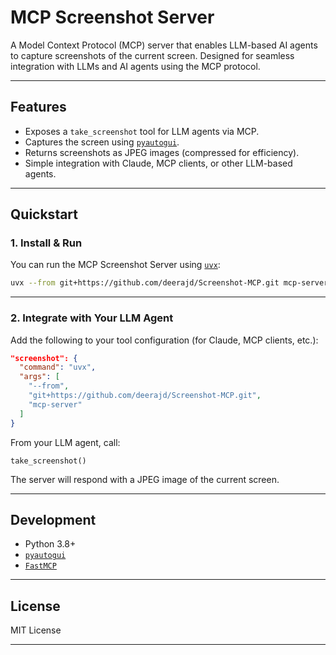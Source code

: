 # MCP Screenshot Server

A Model Context Protocol (MCP) server that enables LLM-based AI agents to capture screenshots of the current screen. Designed for seamless integration with LLMs and AI agents using the MCP protocol.

---

## Features

- Exposes a `take_screenshot` tool for LLM agents via MCP.
- Captures the screen using [`pyautogui`](https://pypi.org/project/PyAutoGUI/).
- Returns screenshots as JPEG images (compressed for efficiency).
- Simple integration with Claude, MCP clients, or other LLM-based agents.

---

## Quickstart

### 1. Install & Run

You can run the MCP Screenshot Server using [`uvx`](https://github.com/uvx-dev/uvx):

```bash
uvx --from git+https://github.com/deerajd/Screenshot-MCP.git mcp-server
```

---

### 2. Integrate with Your LLM Agent

Add the following to your tool configuration (for Claude, MCP clients, etc.):

```json
"screenshot": {
  "command": "uvx",
  "args": [
    "--from",
    "git+https://github.com/deerajd/Screenshot-MCP.git",
    "mcp-server"
  ]
}
```

From your LLM agent, call:

```
take_screenshot()
```

The server will respond with a JPEG image of the current screen.

---

## Development

- Python 3.8+
- [`pyautogui`](https://pypi.org/project/PyAutoGUI/)
- [`FastMCP`](https://github.com/modelcontext/fastmcp)

---

## License

MIT License

---
